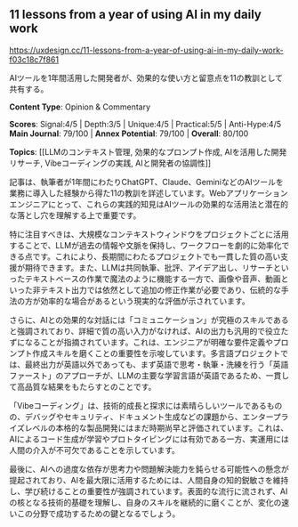 ## 11 lessons from a year of using AI in my daily work

https://uxdesign.cc/11-lessons-from-a-year-of-using-ai-in-my-daily-work-f03c18c7f861

AIツールを1年間活用した開発者が、効果的な使い方と留意点を11の教訓として共有する。

**Content Type**: Opinion & Commentary

**Scores**: Signal:4/5 | Depth:3/5 | Unique:4/5 | Practical:5/5 | Anti-Hype:4/5
**Main Journal**: 79/100 | **Annex Potential**: 79/100 | **Overall**: 80/100

**Topics**: [[LLMのコンテキスト管理, 効果的なプロンプト作成, AIを活用した開発リサーチ, Vibeコーディングの実践, AIと開発者の協調性]]

記事は、執筆者が1年間にわたりChatGPT、Claude、GeminiなどのAIツールを業務に導入した経験から得た11の教訓を詳述しています。Webアプリケーションエンジニアにとって、これらの実践的知見はAIツールの効果的な活用法と潜在的な落とし穴を理解する上で重要です。

特に注目すべきは、大規模なコンテキストウィンドウをプロジェクトごとに活用することで、LLMが過去の情報や文脈を保持し、ワークフローを劇的に効率化できる点です。これにより、長期間にわたるプロジェクトでも一貫した質の高い支援が期待できます。また、LLMは共同執筆、批評、アイデア出し、リサーチといったテキストベースの作業で魔法のように機能する一方で、画像や音声、動画といった非テキスト出力では依然として追加の修正作業が必要であり、伝統的な手法の方が効率的な場合があるという現実的な評価が示されています。

さらに、AIとの効果的な対話には「コミュニケーション」が究極のスキルであると強調されており、詳細で質の高い入力がなければ、AIの出力も汎用的で役立たずになることが指摘されています。これは、エンジニアが明確な要件定義やプロンプト作成スキルを磨くことの重要性を示唆しています。多言語プロジェクトでは、最終出力が英語以外であっても、まず英語で思考・執筆・洗練を行う「英語ファースト」のアプローチが、LLMの主要な学習言語が英語であるため、一貫して高品質な結果をもたらすとのことです。

「Vibeコーディング」は、技術的成長と探求には素晴らしいツールであるものの、デバッグやセキュリティ、ドキュメント生成などの課題から、エンタープライズレベルの本格的な製品開発にはまだ時期尚早と評価されています。これは、AIによるコード生成が学習やプロトタイピングには有効である一方、実運用には人間の介入が不可欠であることを示しています。

最後に、AIへの過度な依存が思考力や問題解決能力を鈍らせる可能性への懸念が提起されており、AIを最大限に活用するためには、人間自身の知的鋭敏さを維持し、学び続けることの重要性が強調されています。表面的な流行に流されず、AIの核となる技術的基礎を理解し、自身のスキルを継続的に磨くことが、変化の速いこの分野で成功するための鍵となるでしょう。